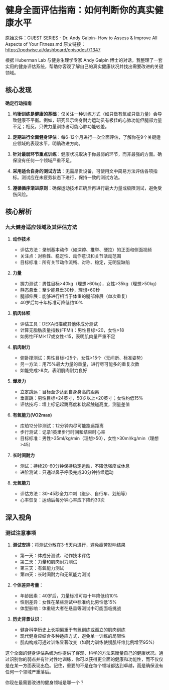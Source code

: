 # 健身全面评估指南：如何判断你的真实健康水平

原始文件：GUEST SERIES - Dr. Andy Galpin- How to Assess & Improve All Aspects of Your Fitness.md
原文链接：https://podwise.ai/dashboard/episodes/71347

根据 Huberman Lab 与健身生理学专家 Andy Galpin 博士的对话，我整理了一套实用的健身评估系统，帮助你客观了解自己的真实健康状况并找出需要改进的关键领域。

## 核心发现

**确定行动指南**

1. **均衡训练是健康的基础**：仅关注一种训练方式（如只做有氧或只做力量）会导致健康不平衡。例如，研究显示终身耐力运动员有极佳的心肺功能但腿部力量不足；相反，只做力量训练者可能心肺功能较差。
   
2. **定期进行全面健身评估**：每6-12个月进行一次全面评估，了解你在9个关键适应领域的表现水平，明确改进方向。

3. **针对最弱环节重点训练**：健康状况取决于你最弱的环节，而非最强的方面。确保没有任何一个领域严重不足。

4. **采用适合自身的测试方法**：无需昂贵设备，可使用文中简易方法评估各项指标。测试应在未疲劳状态下进行，保持一致的测试方法。

5. **遵循循序渐进原则**：确保运动技术正确后再进行最大力量或极限测试，避免受伤风险。

## 核心解析

### 九大健身适应领域及其评估方法

1. **动作技术**
   * 评估方法：录制基本动作（如深蹲、推举、硬拉）的正面和侧面视频
   * 关注点：对称性、稳定性、动作意识和关节活动范围
   * 目标标准：所有关节动作流畅、对称、稳定，无明显缺陷

2. **力量**
   * 握力测试：男性目标>40kg（理想>60kg），女性>35kg（理想>50kg）
   * 静态悬垂：至少能悬垂30秒，理想>60秒
   * 腿部伸展：能够进行相当于体重的腿部伸展（单次重复）
   * 40岁后每十年标准可降低约10%

3. **肌肉体积**
   * 评估工具：DEXA扫描或其他体成分测试
   * 计算无脂肪质量指数(FFMI)：男性目标>20，女性>18
   * 如男性FFMI<17或女性<15，表明肌肉量严重不足

4. **肌肉耐力**
   * 俯卧撑测试：男性目标>25个，女性>15个（无间断、标准姿势）
   * 另一方法：用75%最大力量的重量，进行尽可能多的重复次数
   * 如能完成>8次，表明肌肉耐力良好

5. **爆发力**
   * 立定跳远：目标至少达到自身身高的距离
   * 垂直跳：男性目标>24英寸，50岁以上>20英寸；女性约低15%
   * 评估技巧：墙上标记起跳高度和跳起触碰高度，测量差值

6. **有氧能力(VO2max)**
   * 库珀12分钟测试：12分钟内尽可能跑远距离
   * 步行测试：记录1英里步行时间和结束时心率
   * 目标标准：男性>35ml/kg/min（理想>50），女性>30ml/kg/min（理想>45）

7. **长时间耐力**
   * 测试：持续20-60分钟保持稳定运动，不降低强度或休息
   * 进阶测试：只通过鼻子呼吸完成30分钟持续运动

8. **无氧能力**
   * 评估方法：30-45秒全力冲刺（跑步、自行车、划船等）
   * 心率恢复：运动后每分钟心率应下降约30次

## 深入视角

### 测试注意事项

1. **测试安排**：将测试分散在3-5天内进行，避免疲劳影响结果
   * 第一天：体成分测试、动作技术评估
   * 第二天：力量和肌肉耐力测试
   * 第三天：有氧能力测试
   * 第四天：长时间耐力和无氧能力测试

2. **个体差异考量**：
   * 年龄因素：40岁后，力量标准可每十年降低约10%
   * 性别差异：女性在某些测试中标准约比男性低15%
   * 体型影响：体重较大者在悬垂等测试中可能面临挑战

3. **历史背景认识**：
   * 健身科学历史上长期偏重于有氧训练或孤立的肌肉训练
   * 现代健身应结合多种适应方式，避免单一训练的局限性
   * 肌肉构成可通过训练显著改变（如耐力训练使慢肌纤维比例增至95%）

这个全面的健身评估系统为你提供了客观、科学的方法来衡量自己的健康状况。通过识别你的弱点并有针对性地训练，你可以获得更全面的健康和功能性，而不仅仅是在某一方面表现出色。记住，重要的不是在每个领域都达到卓越，而是确保没有任何一个领域严重落后。

你现在最需要改进的健身领域是哪一个？
